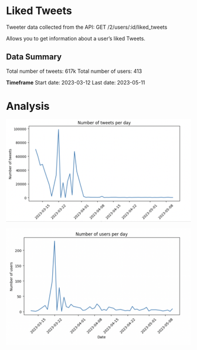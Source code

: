 # Liked Tweets

Tweeter data collected from the API: GET /2/users/:id/liked_tweets

Allows you to get information about a user’s liked Tweets.

## Data Summary
Total number of tweets: 617k
Total number of users: 413

**Timeframe**
Start date: 2023-03-12
Last date: 2023-05-11

# Analysis

![tweets_per_day](../images/n_tweets_per_day.png)

![users_per_day](../images/n_uses_per_day.png)